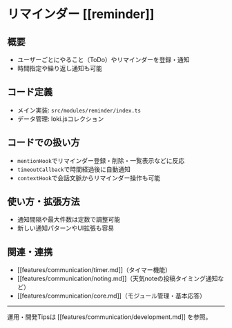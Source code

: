 # リマインダー [[reminder]]

## 概要
- ユーザーごとにやること（ToDo）やリマインダーを登録・通知
- 時間指定や繰り返し通知も可能

## コード定義
- メイン実装: `src/modules/reminder/index.ts`
- データ管理: loki.jsコレクション

## コードでの扱い方
- `mentionHook`でリマインダー登録・削除・一覧表示などに反応
- `timeoutCallback`で時間経過後に自動通知
- `contextHook`で会話文脈からリマインダー操作も可能

## 使い方・拡張方法
- 通知間隔や最大件数は定数で調整可能
- 新しい通知パターンやUI拡張も容易

## 関連・連携
- [[features/communication/timer.md]]（タイマー機能）
- [[features/communication/noting.md]]（天気noteの投稿タイミング通知など）
- [[features/communication/core.md]]（モジュール管理・基本応答）

---

運用・開発Tipsは [[features/communication/development.md]] を参照。 